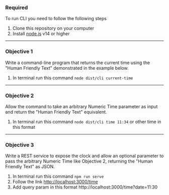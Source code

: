 ### Required

To run CLI you need to follow the following steps
1. Clone this repository on your computer
2. Install [node.js](https://nodejs.org/en/) v14 or higher
___
### Objective 1
Write a command-line program that returns the current time using the "Human Friendly Text" demonstrated in the example below.

1. In terminal run this command `node dist/cli current-time`
___
### Objective 2
Allow the command to take an arbitrary Numeric Time parameter as input and return the "Human Friendly Text" equivalent.

1. In terminal run this command `node dist/cli time 11:34` or other time in this format
___
### Objective 3
Write a REST service to expose the clock and allow an optional parameter to pass the arbitrary Numeric Time like Objective 2, returning the "Human Friendly Text" as JSON.

1. In terminal run this command `npm run serve`
2. Follow the link [http://localhost:3000/time](http://localhost:3000/time)
3. Add query param in this format http://localhost:3000/time?date=11:30
